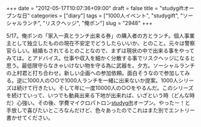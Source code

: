 +++
date = "2012-05-17T10:07:36+09:00"
draft = false
title = "studygiftオープンな日"
categories = ["diary"]
tags = ["1000人イベント", "studygift", "ソーシャルランチ", "リスクヘッジ", "俺ポン"]
slug = "2948"
+++

<p>5/17。俺ポンの「家入一真とランチ出来る券」の購入者の方とランチ。個人事業主として独立したものの現在不安定でどうしたらいいか、とのこと。元々は警察官らしい。結婚もされてるとのことなので、まずは現状の中で出来る事をやってみては。とアドバイス。仕事や収入を細かく分散する事でリスクヘッジになると思う。最低限守らなきゃいけない物を守る為に武器を。夕方。ソーシャルランチの上村君と打ち合わせ。新しい企画への参加依頼。面白そうなので参加してみる。逆に1000人の○○で1000人ランチを一緒に出来ないか提案。1000人シリーズは続けて行きたい。そして年に一度10000人の○○をやるんだ。このシリーズを続けていって、いつでも動員出来る下地が出来れば、いざという時（どんな時だ）心強い。その後、学費マイクロパトロン<a href="http://studygift.net/">studygift</a>オープン。やったー！と手放しで喜びたいところなんだけど、色々あったのでこれはまた別でエントリー書かせてください。</p>
